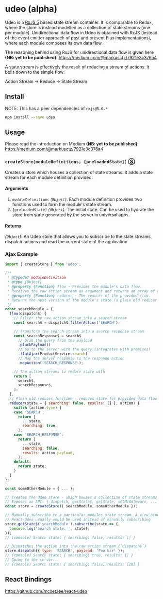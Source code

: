 # udeo (alpha)
Udeo is a [RxJS 5](http://github.com/ReactiveX/RxJS) based state stream container. It is comparable to Redux, where the store is instead modelled as a collection of state streams (one per module). Unidirectional data flow in Udeo is obtained with RxJS (instead of the event emitter approach of past and present Flux implementations), where each module composes its own data flow.

The reasoning behind using RxJS for unidirectional data flow is given here **(NB: yet to be published)**: https://medium.com/@markusctz/7921e3c376a4

A state stream is effectively the result of reducing a stream of actions. It boils down to the simple flow:

Action Stream -> Reduce -> State Stream

## Install

NOTE: This has a peer dependencies of `rxjs@5.0.*`

```sh
npm install --save udeo
```

## Usage
Please read the introduction on Medium **(NB: yet to be published)**: https://medium.com/@markusctz/7921e3c376a4

### `createStore(moduleDefinitions, [preloadedState])` [&#x24C8;](https://github.com/mcoetzee/udeo/blob/master/src/createStore.js "View in source")
Creates a store which houses a collection of state streams. It adds a state stream for each module definition provided.

#### Arguments
1. `moduleDefinitions` *(`Object`)*: Each module definition provides two functions used to form the module's state stream.
2. `[preloadedState]` *(`Object`)*: The initial state. Can be used to hydrate the store from state generated by the server in universal apps.

#### Returns
*(`Object`)*: An Udeo store that allows you to subscribe to the state streams, dispatch actions and read the current state of the application.

### Ajax Example
```js
import { createStore } from 'udeo';

/**
 * @typedef moduleDefinition
 * @type {Object}
 * @property {Function} flow - Provides the module's data flow.
 * Receives the raw action stream as argument and returns an array of action streams to be reduced.
 * @property {Function} reducer - The reducer of the provided flow.
 * Returns the next version of the module's state (a plain old reducer function).
 */
const searchModule = {
  flow(dispatch$) {
    // Filter the raw action stream into a search stream
    const search$ = dispatch$.filterAction('SEARCH');

    // Transform the search stream into a search response stream
    const searchResponse$ = search$
      // Grab the query from the payload
      .pluckPayload()
      // Go to the server with the query (integrates with promises)   
      .flatAjax(ProductService.search)
      // Map the server response to the response action
      .mapAction('SEARCH_RESPONSE');

    // The action streams to reduce state with
    return [
      search$,
      searchResponse$,
    ];
  },
  // Plain old reducer function - reduces state for provided data flow
  reducer(state = { searching: false, results: [] }, action) {
    switch (action.type) {
    case 'SEARCH':
      return {
        ...state,
        searching: true,
      };
    case 'SEARCH_RESPONSE':
      return {
        ...state,
        searching: false,
        results: action.payload,
      };
    default:
      return state;
    } 
  }
};

const someOtherModule = { ... };

// Creates the Udeo store - which houses a collection of state streams (one per module)
// Exposes an API: { dispatch, getState$, getState, setMiddleware, ... }
const store = createStore({ searchModule, someOtherModule });

// Manually subscribe to a particular modules state stream. A view binding library like 
// React-Udeo usually would be used instead of manually subscribing
store.getState$('searchModule').subscribe(state => {
  console.log('Search state: ', state);
});
// (console) Search state: { searching: false, results: [] }

// Dispatches the action into the raw action stream (`dispatch$`)
store.dispatch({ type: 'SEARCH', payload: 'Foo bar' });
// (console) Search state: { searching: true, results: [] }
// Going to the server...
// (console) Search state: { searching: false, results: [20] }
```
## React Bindings
https://github.com/mcoetzee/react-udeo
